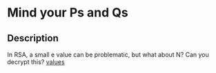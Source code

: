 # Mind your Ps and Qs

## Description
In RSA, a small e value can be problematic, but what about N? Can you decrypt this? [values](https://mercury.picoctf.net/static/51d68e61bb41207a55f24e753f07c5a3/values)
